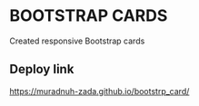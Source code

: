 # BOOTSTRAP CARDS
Created responsive Bootstrap cards
## Deploy link
https://muradnuh-zada.github.io/bootstrp_card/
